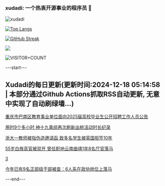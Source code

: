 ### xudadi: 一个热衷开源事业的程序员 👋

![xudadi](https://github-readme-stats-git-masterorgs-github-readme-stats-team.vercel.app/api?username=xudadi)

[![Top Langs](https://github-readme-stats.vercel.app/api/top-langs/?username=xudadi)](https://github.com/anuraghazra/github-readme-stats)

[![GitHub Streak](https://streak-stats.demolab.com?user=xudadi&locale=zh_Hans)](https://git.io/streak-stats)

![](https://raw.githubusercontent.com/xudadi/xudadi/main/assets/github-contribution-grid-snake.svg)

![VISITOR+COUNT](https://komarev.com/ghpvc/?username=xudadi&label=VISITOR+COUNT)


---start---

## Xudadi的每日更新(更新时间:2024-12-18 05:14:58 | 本部分通过Github Actions抓取RSS自动更新, 无意中实现了自动刷绿墙...)

[重庆市巴南区教育事业单位面向2025届高校毕业生公开招聘工作人员公告](https://www.gongkaoleida.com/article/2234467)

[用时9个多小时 神十九乘组再次刷新出舱活动时长纪录](https://m.163.com/news/article/JJL3Q4G40534A4SC.html)

[浙大一教师被指伪造邀请函 致多名学生被英国拒签10年](https://m.163.com/news/article/JJL29S8V053469LG.html)

[55岁白族高官被双开 曾任职地云南曲靖1年8名厅官落马](https://m.163.com/news/article/JJL0GL0305129QAF.html)

[3](https://m.163.com/touch/news/sub/domestic)

[今年已有9名正部级干部被查：6人系在政协岗位上落马](https://m.163.com/news/article/JJKVG832055040N3.html)

---end---
